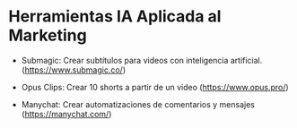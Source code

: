 # Herramientas IA Aplicada al Marketing

- Submagic: Crear subtítulos para videos con inteligencia artificial. (https://www.submagic.co/)

- Opus Clips: Crear 10 shorts a partir de un video (https://www.opus.pro/)

- Manychat: Crear automatizaciones de comentarios y mensajes (https://manychat.com/)